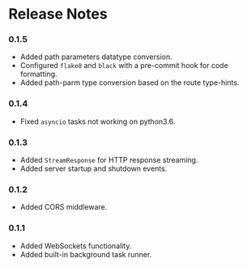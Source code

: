 # Release Notes

### 0.1.5

- Added path parameters datatype conversion.
- Configured `flake8` and `black` with a pre-commit hook for code formatting.
- Added path-parm type conversion based on the route type-hints.

### 0.1.4

- Fixed `asyncio` tasks not working on python3.6.

### 0.1.3

- Added `StreamResponse` for HTTP response streaming.
- Added server startup and shutdown events.

### 0.1.2

- Added CORS middleware.

### 0.1.1

- Added WebSockets functionality.
- Added built-in background task runner.
